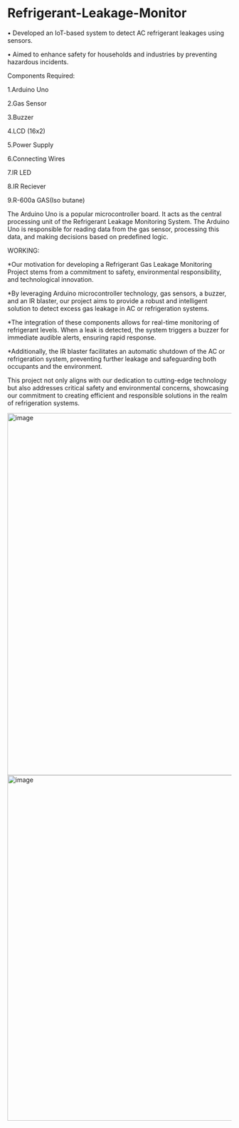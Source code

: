 # Refrigerant-Leakage-Monitor

• Developed an IoT-based system to detect AC refrigerant leakages using sensors. 

• Aimed to enhance safety for households and industries by preventing hazardous 
incidents.

Components Required:

1.Arduino Uno 

2.Gas Sensor 

3.Buzzer 

4.LCD (16x2) 

5.Power Supply 

6.Connecting Wires 

7.IR LED 

8.IR Reciever    

9.R-600a GAS(Iso butane)

The Arduino Uno is a popular microcontroller board. It acts as the central processing unit of the Refrigerant Leakage Monitoring System. The Arduino Uno is responsible for reading data from the gas sensor, processing this data, and making decisions based on predefined logic.

WORKING:

*Our motivation for developing a Refrigerant Gas Leakage Monitoring Project stems from a commitment to 
safety, environmental responsibility, and technological innovation. 

*By leveraging Arduino microcontroller technology, gas sensors, a buzzer, and an IR blaster, our project aims to provide a robust and intelligent solution 
to detect excess gas leakage in AC or refrigeration systems. 

*The integration of these components allows for real-time monitoring of refrigerant levels. When a leak is detected, the system triggers a buzzer for immediate 
audible alerts, ensuring rapid response. 

*Additionally, the IR blaster facilitates an automatic shutdown of the AC or refrigeration system, preventing further leakage and safeguarding both occupants and the environment.    

This project not only aligns with our dedication to cutting-edge technology but also addresses critical safety and environmental concerns, showcasing our commitment to creating efficient and responsible solutions in the realm of refrigeration systems. 

<img width="858" height="812" alt="image" src="https://github.com/user-attachments/assets/975cb4b3-b254-47b7-8b42-3c69139389e8" />


<img width="729" height="775" alt="image" src="https://github.com/user-attachments/assets/a53af28c-ddc7-4a69-a602-840aa7c4a331" />
